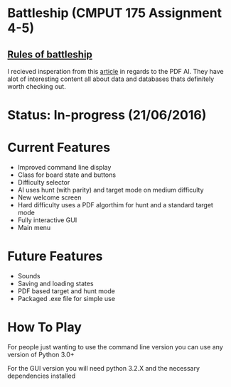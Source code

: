 # Battleship (CMPUT 175 Assignment 4-5)
  [Rules of battleship](https://en.wikipedia.org/wiki/Battleship_(game)#Description)
  ---
  I recieved insperation from this [article](http://www.datagenetics.com/blog/december32011/) in regards to the PDF AI. They have alot of interesting content all about data and databases thats definitely worth checking out. 
  
# Status: In-progress (21/06/2016)

# Current Features
- Improved command line display
- Class for board state and buttons
- Difficulty selector
- AI uses hunt (with parity) and target mode on medium difficulty
- New welcome screen
- Hard difficulty uses a PDF algorthim for hunt and a standard target mode
- Fully interactive GUI
- Main menu

# Future Features
- Sounds
- Saving and loading states
- PDF based target and hunt mode
- Packaged .exe file for simple use

# How To Play

For people just wanting to use the command line version you can use any version of Python 3.0+ 

For the GUI version you will need python 3.2.X and the necessary dependencies installed
